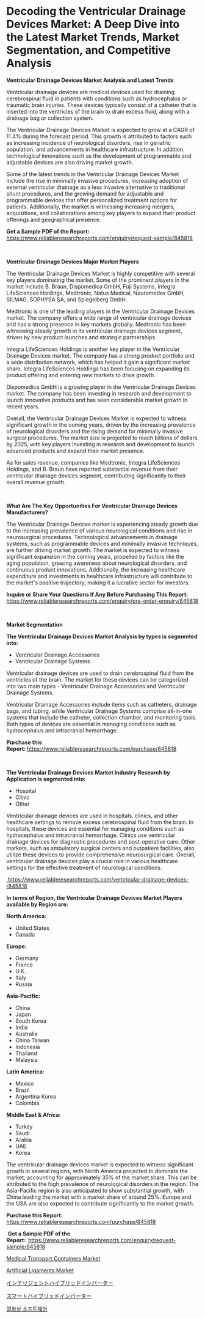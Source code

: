 <p><h1>Decoding the Ventricular Drainage Devices Market: A Deep Dive into the Latest Market Trends, Market Segmentation, and Competitive Analysis</h1></p><p><strong>Ventricular Drainage Devices Market Analysis and Latest Trends</strong></p>
<p><p>Ventricular drainage devices are medical devices used for draining cerebrospinal fluid in patients with conditions such as hydrocephalus or traumatic brain injuries. These devices typically consist of a catheter that is inserted into the ventricles of the brain to drain excess fluid, along with a drainage bag or collection system.</p><p>The Ventricular Drainage Devices Market is expected to grow at a CAGR of 11.4% during the forecast period. This growth is attributed to factors such as increasing incidence of neurological disorders, rise in geriatric population, and advancements in healthcare infrastructure. In addition, technological innovations such as the development of programmable and adjustable devices are also driving market growth.</p><p>Some of the latest trends in the Ventricular Drainage Devices Market include the rise in minimally invasive procedures, increasing adoption of external ventricular drainage as a less invasive alternative to traditional shunt procedures, and the growing demand for adjustable and programmable devices that offer personalized treatment options for patients. Additionally, the market is witnessing increasing mergers, acquisitions, and collaborations among key players to expand their product offerings and geographical presence.</p></p>
<p><strong>Get a Sample PDF of the Report:&nbsp;</strong> <a href="https://www.reliableresearchreports.com/enquiry/request-sample/845818">https://www.reliableresearchreports.com/enquiry/request-sample/845818</a></p>
<p>&nbsp;</p>
<p><strong>Ventricular Drainage Devices Major Market Players</strong></p>
<p><p>The Ventricular Drainage Devices Market is highly competitive with several key players dominating the market. Some of the prominent players in the market include B. Braun, Dispomedica GmbH, Fuji Systems, Integra LifeSciences Holdings, Medtronic, Natus Medical, Neuromedex GmbH, SILMAG, SOPHYSA SA, and Spiegelberg GmbH.</p><p>Medtronic is one of the leading players in the Ventricular Drainage Devices market. The company offers a wide range of ventricular drainage devices and has a strong presence in key markets globally. Medtronic has been witnessing steady growth in its ventricular drainage devices segment, driven by new product launches and strategic partnerships.</p><p>Integra LifeSciences Holdings is another key player in the Ventricular Drainage Devices market. The company has a strong product portfolio and a wide distribution network, which has helped it gain a significant market share. Integra LifeSciences Holdings has been focusing on expanding its product offering and entering new markets to drive growth.</p><p>Dispomedica GmbH is a growing player in the Ventricular Drainage Devices market. The company has been investing in research and development to launch innovative products and has seen considerable market growth in recent years.</p><p>Overall, the Ventricular Drainage Devices Market is expected to witness significant growth in the coming years, driven by the increasing prevalence of neurological disorders and the rising demand for minimally invasive surgical procedures. The market size is projected to reach billions of dollars by 2025, with key players investing in research and development to launch advanced products and expand their market presence.</p><p>As for sales revenue, companies like Medtronic, Integra LifeSciences Holdings, and B. Braun have reported substantial revenue from their ventricular drainage devices segment, contributing significantly to their overall revenue growth.</p></p>
<p>&nbsp;</p>
<p><strong>What Are The Key Opportunities For Ventricular Drainage Devices Manufacturers?</strong></p>
<p><p>The Ventricular Drainage Devices market is experiencing steady growth due to the increasing prevalence of various neurological conditions and rise in neurosurgical procedures. Technological advancements in drainage systems, such as programmable devices and minimally invasive techniques, are further driving market growth. The market is expected to witness significant expansion in the coming years, propelled by factors like the aging population, growing awareness about neurological disorders, and continuous product innovations. Additionally, the increasing healthcare expenditure and investments in healthcare infrastructure will contribute to the market's positive trajectory, making it a lucrative sector for investors.</p></p>
<p><strong>Inquire or Share Your Questions If Any Before Purchasing This Report:</strong> <a href="https://www.reliableresearchreports.com/enquiry/pre-order-enquiry/845818">https://www.reliableresearchreports.com/enquiry/pre-order-enquiry/845818</a></p>
<p>&nbsp;</p>
<p><strong>Market Segmentation</strong></p>
<p><strong>The Ventricular Drainage Devices Market Analysis by types is segmented into:</strong></p>
<p><ul><li>Ventricular Drainage Accessories</li><li>Ventricular Drainage Systems</li></ul></p>
<p><p>Ventricular drainage devices are used to drain cerebrospinal fluid from the ventricles of the brain. The market for these devices can be categorized into two main types - Ventricular Drainage Accessories and Ventricular Drainage Systems. </p><p>Ventricular Drainage Accessories include items such as catheters, drainage bags, and tubing, while Ventricular Drainage Systems comprise all-in-one systems that include the catheter, collection chamber, and monitoring tools. Both types of devices are essential in managing conditions such as hydrocephalus and intracranial hemorrhage.</p></p>
<p><strong>Purchase this Report:&nbsp;</strong><a href="https://www.reliableresearchreports.com/purchase/845818">https://www.reliableresearchreports.com/purchase/845818</a></p>
<p>&nbsp;</p>
<p><strong>The Ventricular Drainage Devices Market Industry Research by Application is segmented into:</strong></p>
<p><ul><li>Hospital</li><li>Clinic</li><li>Other</li></ul></p>
<p><p>Ventricular drainage devices are used in hospitals, clinics, and other healthcare settings to remove excess cerebrospinal fluid from the brain. In hospitals, these devices are essential for managing conditions such as hydrocephalus and intracranial hemorrhage. Clinics use ventricular drainage devices for diagnostic procedures and post-operative care. Other markets, such as ambulatory surgical centers and outpatient facilities, also utilize these devices to provide comprehensive neurosurgical care. Overall, ventricular drainage devices play a crucial role in various healthcare settings for the effective treatment of neurological conditions.</p></p>
<p><a href="https://www.reliableresearchreports.com/ventricular-drainage-devices-r845818">&nbsp;https://www.reliableresearchreports.com/ventricular-drainage-devices-r845818</a></p>
<p><strong>In terms of Region, the Ventricular Drainage Devices Market Players available by Region are:</strong></p>
<p>
    <p> <strong> North America: </strong>
        <ul>
            <li>United States</li>
            <li>Canada</li>
        </ul>
        </p> 
    <p> <strong> Europe: </strong>
        <ul>
            <li>Germany</li>
            <li>France</li>
            <li>U.K.</li>
            <li>Italy</li>
            <li>Russia</li>
        </ul>
        </p> 
    <p> <strong> Asia-Pacific: </strong>
        <ul>
            <li>China</li>
            <li>Japan</li>
            <li>South Korea</li>
            <li>India</li>
            <li>Australia</li>
            <li>China Taiwan</li>
            <li>Indonesia</li>
            <li>Thailand</li>
            <li>Malaysia</li>
        </ul>
        </p> 
    <p> <strong> Latin America: </strong>
        <ul>
            <li>Mexico</li>
            <li>Brazil</li>
            <li>Argentina Korea</li>
            <li>Colombia</li>
        </ul>
        </p> 
    <p> <strong> Middle East & Africa: </strong>
        <ul>
            <li>Turkey</li>
            <li>Saudi</li>
            <li>Arabia</li>
            <li>UAE</li>
            <li>Korea</li>
        </ul>
    </p>
    </p>
<p><p>The ventricular drainage devices market is expected to witness significant growth in several regions, with North America projected to dominate the market, accounting for approximately 35% of the market share. This can be attributed to the high prevalence of neurological disorders in the region. The Asia-Pacific region is also anticipated to show substantial growth, with China leading the market with a market share of around 25%. Europe and the USA are also expected to contribute significantly to the market growth.</p></p>
<p><strong>Purchase this Report: </strong><a href="https://www.reliableresearchreports.com/purchase/845818">https://www.reliableresearchreports.com/purchase/845818</a></p>
<p>&nbsp;<strong>Get a Sample PDF of the Report:&nbsp;&nbsp;</strong><a href="https://www.reliableresearchreports.com/enquiry/request-sample/845818">https://www.reliableresearchreports.com/enquiry/request-sample/845818</a></p>
<p><strong></strong></p>
<p><p><a href="https://github.com/lubmix/Market-Research-Report-List-2/blob/main/medical-transport-containers-market.md">Medical Transport Containers Market</a></p><p><a href="https://github.com/joannagoyvaerts/Market-Research-Report-List-2/blob/main/artificial-ligaments-market.md">Artificial Ligaments Market</a></p><p><a href="https://github.com/EstelWisozk1/Market-Research-Report-List-1/blob/main/378284050061.md">インテリジェントハイブリッドインバーター</a></p><p><a href="https://github.com/andym141978/Market-Research-Report-List-1/blob/main/180381150062.md">スマートハイブリッドインバーター</a></p><p><a href="https://github.com/vsckjg50460/Market-Research-Report-List-2/blob/main/201354045210.md">열화상 소프트웨어</a></p></p>